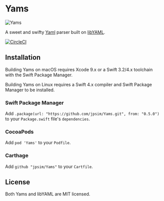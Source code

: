# Yams

![Yams](yams.jpg)

A sweet and swifty [Yaml](http://yaml.org/) parser built on
[libYAML](http://pyyaml.org/wiki/LibYAML).

[![CircleCI](https://circleci.com/gh/jpsim/Yams.svg?style=svg)](https://circleci.com/gh/jpsim/Yams)

## Installation

Building Yams on macOS requires Xcode 9.x or a Swift 3.2/4.x toolchain with
the Swift Package Manager.

Building Yams on Linux requires a Swift 4.x compiler and Swift Package Manager
to be installed.

### Swift Package Manager

Add `.package(url: "https://github.com/jpsim/Yams.git", from: "0.5.0")` to your
`Package.swift` file's `dependencies`.

### CocoaPods

Add `pod 'Yams'` to your `Podfile`.

### Carthage

Add `github "jpsim/Yams"` to your `Cartfile`.

## License

Both Yams and libYAML are MIT licensed.

